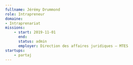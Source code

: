 ```yaml
---
fullname: Jérémy Drummond
role: Intrapreneur
domaine:
- Intraprenariat
missions:
    - start: 2019-11-01
      end:
      status: admin
      employer: Direction des affaires juridiques — MTES
startups:
    - partaj
---
```

